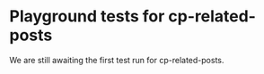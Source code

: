 # Playground tests for cp-related-posts
We are still awaiting the first test run for cp-related-posts.
